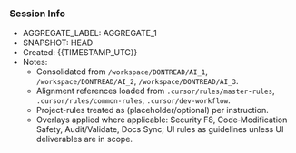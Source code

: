 ### Session Info

- AGGREGATE_LABEL: AGGREGATE_1
- SNAPSHOT: HEAD
- Created: {{TIMESTAMP_UTC}}
- Notes:
  - Consolidated from `/workspace/DONTREAD/AI_1`, `/workspace/DONTREAD/AI_2`, `/workspace/DONTREAD/AI_3`.
  - Alignment references loaded from `.cursor/rules/master-rules`, `.cursor/rules/common-rules`, `.cursor/dev-workflow`.
  - Project-rules treated as (placeholder/optional) per instruction.
  - Overlays applied where applicable: Security F8, Code‑Modification Safety, Audit/Validate, Docs Sync; UI rules as guidelines unless UI deliverables are in scope.